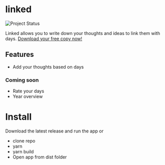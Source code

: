 # linked
![Project Status](https://img.shields.io/badge/🏷-v0.2.1-green)

Linked allows you to write down your thoughts and ideas to link them with days. [Download your free copy now!](https://github.com/muc-dev/linked/releases)

## Features
- Add your thoughts based on days

### Coming soon
- Rate your days
- Year overview

# Install
Download the latest release and run the app or
- clone repo
- yarn
- yarn build
- Open app from dist folder